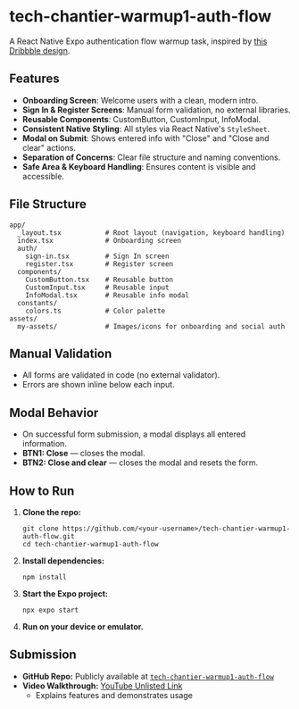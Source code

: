 # tech-chantier-warmup1-auth-flow

A React Native Expo authentication flow warmup task, inspired by [this Dribbble design](https://dribbble.com/shots/19188312-Onboarding-Sign-in-And-Sign-Up-Mobile-App-Design).

## Features

- **Onboarding Screen**: Welcome users with a clean, modern intro.
- **Sign In & Register Screens**: Manual form validation, no external libraries.
- **Reusable Components**: CustomButton, CustomInput, InfoModal.
- **Consistent Native Styling**: All styles via React Native's `StyleSheet`.
- **Modal on Submit**: Shows entered info with "Close" and "Close and clear" actions.
- **Separation of Concerns**: Clear file structure and naming conventions.
- **Safe Area & Keyboard Handling**: Ensures content is visible and accessible.

## File Structure

```
app/
  _layout.tsx           # Root layout (navigation, keyboard handling)
  index.tsx             # Onboarding screen
  auth/
    sign-in.tsx         # Sign In screen
    register.tsx        # Register screen
  components/
    CustomButton.tsx    # Reusable button
    CustomInput.tsx     # Reusable input
    InfoModal.tsx       # Reusable info modal
  constants/
    colors.ts           # Color palette
assets/
  my-assets/            # Images/icons for onboarding and social auth
```

## Manual Validation

- All forms are validated in code (no external validator).
- Errors are shown inline below each input.

## Modal Behavior

- On successful form submission, a modal displays all entered information.
- **BTN1: Close** — closes the modal.
- **BTN2: Close and clear** — closes the modal and resets the form.

## How to Run

1. **Clone the repo:**
   ```
   git clone https://github.com/<your-username>/tech-chantier-warmup1-auth-flow.git
   cd tech-chantier-warmup1-auth-flow
   ```

2. **Install dependencies:**
   ```
   npm install
   ```

3. **Start the Expo project:**
   ```
   npx expo start
   ```

4. **Run on your device or emulator.**

## Submission

- **GitHub Repo:** Publicly available at [`tech-chantier-warmup1-auth-flow`](https://github.com/rickytabe2/tech-chantier-warmup1-auth-flow)
- **Video Walkthrough:** [YouTube Unlisted Link](https://youtube.com/your-video-link)
  - Explains features and demonstrates usage
